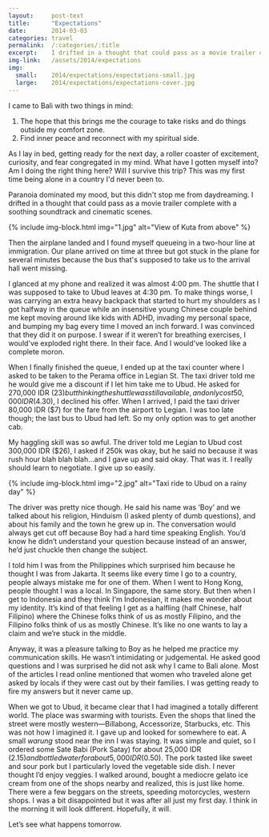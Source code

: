 ```yaml
---
layout:     post-text
title:      "Expectations"
date:       2014-03-03
categories: travel
permalink:  /:categories/:title
excerpt:    I drifted in a thought that could pass as a movie trailer complete with a soothing soundtrack and cinematic scenes.
img-link:   /assets/2014/expectations
img:
  small:    2014/expectations/expectations-small.jpg
  large:    2014/expectations/expectations-cover.jpg
---
```

I came to Bali with two things in mind:

1. The hope that this brings me the courage to take risks and do things outside my comfort zone.
2. Find inner peace and reconnect with my spiritual side.

As I lay in bed, getting ready for the next day, a roller coaster of excitement, curiosity, and fear congregated in my mind. What have I gotten myself into? Am I doing the right thing here? Will I survive this trip? This was my first time being alone in a country I'd never been to.

Paranoia dominated my mood, but this didn't stop me from daydreaming. I drifted in a thought that could pass as a movie trailer complete with a soothing soundtrack and cinematic scenes.

{% include img-block.html img="1.jpg" alt="View of Kuta from above" %}

Then the airplane landed and I found myself queueing in a two-hour line at immigration. Our plane arrived on time at three but got stuck in the plane for several minutes because the bus that's supposed to take us to the arrival hall went missing.

I glanced at my phone and realized it was almost 4:00 pm. The shuttle that I was supposed to take to Ubud leaves at 4:30 pm. To make things worse, I was carrying an extra heavy backpack that started to hurt my shoulders as I got halfway in the queue while an insensitive young Chinese couple behind me kept moving around like kids with ADHD, invading my personal space, and bumping my bag every time I moved an inch forward. I was convinced that they did it on purpose. I swear if it weren’t for breathing exercises, I would've exploded right there. In their face. And I would've looked like a complete moron.

When I finally finished the queue, I ended up at the taxi counter where I asked to be taken to the Perama office in Legian St. The taxi driver told me he would give me a discount if I let him take me to Ubud. He asked for 270,000 IDR ($23) but thinking the shuttle was still available, and only cost 50,000 IDR ($4.30), I declined his offer. When I arrived, I paid the taxi driver 80,000 IDR ($7) for the fare from the airport to Legian. I was too late though; the last bus to Ubud had left. So my only option was to get another cab.

My haggling skill was so awful. The driver told me Legian to Ubud cost 300,000 IDR ($26), I asked if 250k was okay, but he said no because it was rush hour blah blah blah…and I gave up and said okay. That was it. I really should learn to negotiate. I give up so easily.

{% include img-block.html img="2.jpg" alt="Taxi ride to Ubud on a rainy day" %}

The driver was pretty nice though. He said his name was ‘Boy’ and we talked about his religion, Hinduism (I asked plenty of dumb questions), and about his family and the town he grew up in. The conversation would always get cut off because Boy had a hard time speaking English. You’d know he didn’t understand your question because instead of an answer, he’d just chuckle then change the subject.

I told him I was from the Philippines which surprised him because he thought I was from Jakarta. It seems like every time I go to a country, people always mistake me for one of them. When I went to Hong Kong, people thought I was a local. In Singapore, the same story. But then when I get to Indonesia and they think I'm Indonesian, it makes me wonder about my identity. It’s kind of that feeling I get as a halfling (half Chinese, half Filipino) where the Chinese folks think of us as mostly Filipino, and the Filipino folks think of us as mostly Chinese. It’s like no one wants to lay a claim and we’re stuck in the middle.

Anyway, it was a pleasure talking to Boy as he helped me practice my communication skills. He wasn’t intimidating or judgemental. He asked good questions and I was surprised he did not ask why I came to Bali alone. Most of the articles I read online mentioned that women who traveled alone get asked by locals if they were cast out by their families. I was getting ready to fire my answers but it never came up.

When we got to Ubud, it became clear that I had imagined a totally different world. The place was swarming with tourists. Even the shops that lined the street were mostly western—Billabong, Accessorize, Starbucks, etc. This was not how I imagined it. I gave up and looked for somewhere to eat. A small *warung* stood near the inn I was staying. It was simple and quiet, so I ordered some Sate Babi (Pork Satay) for about 25,000 IDR ($2.15) and bottled water for about 5,000  IDR ($0.50). The pork tasted like sweet and sour pork but I particularly loved the vegetable side dish. I never thought I’d enjoy veggies. I walked around, bought a mediocre gelato ice cream from one of the shops nearby and realized, this is just like home. There were a few beggars on the streets, speeding motorcycles, western shops. I was a bit disappointed but it was after all just my first day. I think in the morning it will look different. Hopefully, it will.

Let’s see what happens tomorrow.
